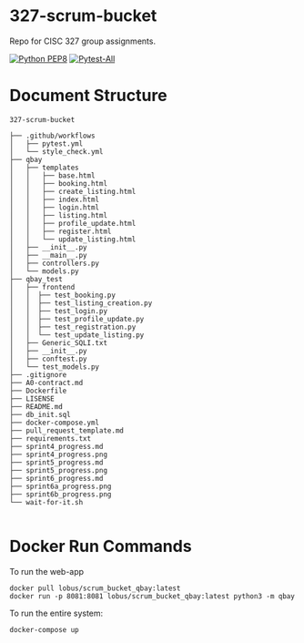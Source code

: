 # 327-scrum-bucket
Repo for CISC 327 group assignments.

[![Python PEP8](https://github.com/Ensaurus/327-scrum-bucket/actions/workflows/style_check.yml/badge.svg?branch=main)](https://github.com/Ensaurus/327-scrum-bucket/actions/workflows/style_check.yml)
[![Pytest-All](https://github.com/Ensaurus/327-scrum-bucket/actions/workflows/pytest.yml/badge.svg)](https://github.com/Ensaurus/327-scrum-bucket/actions/workflows/pytest.yml)

#  **Document Structure**
```
327-scrum-bucket

├── .github/workflows
│   ├── pytest.yml
│   └── style_check.yml
├── qbay
│   ├── templates
│   │   ├── base.html
│   │   ├── booking.html
│   │   ├── create_listing.html
│   │   ├── index.html
│   │   ├── login.html
│   │   ├── listing.html
│   │   ├── profile_update.html
│   │   ├── register.html
│   │   └── update_listing.html
│   ├── __init__.py
│   ├── __main__.py
│   ├── controllers.py
│   └── models.py
├── qbay_test
│   ├── frontend
│   │  ├── test_booking.py
│   │  ├── test_listing_creation.py
│   │  ├── test_login.py
│   │  ├── test_profile_update.py
│   │  ├── test_registration.py
│   │  └── test_update_listing.py
│   ├── Generic_SQLI.txt
│   ├── __init__.py
│   ├── conftest.py
│   └── test_models.py
├── .gitignore
├── A0-contract.md
├── Dockerfile
├── LISENSE
├── README.md
├── db_init.sql
├── docker-compose.yml
├── pull_request_template.md
├── requirements.txt
├── sprint4_progress.md
├── sprint4_progress.png
├── sprint5_progress.md
├── sprint5_progress.png
├── sprint6_progress.md
├── sprint6a_progress.png
├── sprint6b_progress.png
└── wait-for-it.sh


```

#  **Docker Run Commands**

To run the web-app
```
docker pull lobus/scrum_bucket_qbay:latest
docker run -p 8081:8081 lobus/scrum_bucket_qbay:latest python3 -m qbay
```

To run the entire system:
```
docker-compose up
```
